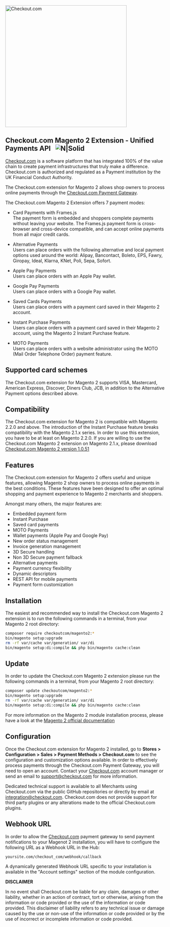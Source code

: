 <img src="https://cdn.checkout.com/img/checkout-logo-online-payments.jpg" alt="Checkout.com" width="380"/>

## Checkout.com Magento 2 Extension - Unified Payments API &nbsp; ![N|Solid](https://circleci.com/gh/checkout/checkout-magento2-plugin.svg?style=shield&circle-token=c246af998b0859be11b269afd0b0162303f1ac5f)

[Checkout.com](https://www.checkout.com "Checkout.com") is a software platform that has integrated 100% of the value chain to create payment infrastructures that truly make a difference. Checkout.com is authorized and regulated as a Payment institution by the UK Financial Conduct Authority.

The Checkout.com extension for Magento 2 allows shop owners to process online payments through the [Checkout.com Payment Gateway](https://docs.checkout.com/ "Checkout.com Payment Gateway").

The Checkout.com Magento 2 Extension offers 7 payment modes:

* Card Payments with Frames.js <br>
The payment form is embedded and shoppers complete payments without leaving your website.
The Frames.js payment form is cross-browser and cross-device compatible, and can accept online payments from all major credit cards.

* Alternative Payments<br>
Users can place orders with the following alternative and local payment options used around the world:
Alipay, Bancontact, Boleto, EPS, Fawry, Giropay, Ideal, Klarna, KNet, Poli, Sepa, Sofort.

* Apple Pay Payments<br>
Users can place orders with an Apple Pay wallet.

* Google Pay Payments<br>
Users can place orders with a Google Pay wallet.

* Saved Cards Payments<br>
Users can place orders with a payment card saved in their Magento 2 account.

* Instant Purchase Payments<br>
Users can place orders with a payment card saved in their Magento 2 account, using the Magento 2 Instant Purchase feature.

* MOTO Payments<br>
Users can place orders with a website administrator using the MOTO (Mail Order Telephone Order) payment feature.

## Supported card schemes
The Checkout.com extension for Magento 2 supports VISA, Mastercard, American Express, Discover, Diners Club, JCB, in addition to the Alternative Payment options described above.

## Compatibility
The Checkout.com extension for Magento 2 is compatible with Magento 2.2.0 and above.
The introduction of the Instant Purchase feature breaks compatibility with the Magento 2.1.x series. In order to use this extension, you have to be at least on Magento 2.2.0. If you are willing to use the Checkout.com Magento 2 extension on Magento 2.1.x, please download [Checkout.com Magento 2 version 1.0.51](https://github.com/checkout/checkout-magento2-plugin/tree/classic-1.0.51 "Checkout.com Magento 2 version 1.0.51")

## Features
The Checkout.com extension for Magento 2 offers useful and unique features, allowing Magento 2 shop owners to process online payments in the best conditions. These features have been designed to offer an optimal shopping and payment experience to Magento 2 merchants and shoppers.

Amongst many others, the major features are: 

* Embedded payment form
* Instant Purchase
* Saved card payments
* MOTO Payments
* Wallet payments (Apple Pay and Google Pay)
* New order status management
* Invoice generation management
* 3D Secure handling
* Non 3D Secure payment fallback
* Alternative payments
* Payment currency flexibility
* Dynamic descriptors
* REST API for mobile payments
* Payment form customization

## Installation
The easiest and recommended way to install the Checkout.com Magento 2 extension is to run the following commands in a terminal, from your Magento 2 root directory:

```bash
composer require checkoutcom/magento2:*
bin/magento setup:upgrade
rm -rf var/cache var/generation/ var/di
bin/magento setup:di:compile && php bin/magento cache:clean
```

## Update
In order to update the Checkout.com Magento 2 extension please run the following commands in a terminal, from your Magento 2 root directory:

```bash
composer update checkoutcom/magento2:*
bin/magento setup:upgrade
rm -rf var/cache var/generation/ var/di
bin/magento setup:di:compile && php bin/magento cache:clean
```

For more information on the Magento 2 module installation process, please have a look at the [Magento 2 official documentation](http://devdocs.magento.com/guides/v2.0/install-gde/install/cli/install-cli-subcommands-enable.html "Magento 2 official documentation")

## Configuration
Once the Checkout.com extension for Magento 2 installed, go to **Stores > Configuration > Sales > Payment Methods > Checkout.com** to see the configuration and customization options available. 
In order to effectively process payments through the Checkout.com Payment Gateway, you will need to open an account.
Contact your [Checkout.com](https://www.checkout.com "Checkout.com") account manager or send an email to support@checkout.com for more information.

Dedicated technical support is available to all Merchants using Checkout.com via the public GitHub repositories or directly by email at integration@checkout.com. Checkout.com does not provide support for third party plugins or any alterations made to the official Checkout.com plugins.

## Webhook URL
In order to allow the [Checkout.com](https://www.checkout.com "Checkout.com") payment gateway to send payment notifications to your Magenot 2 installation, you will have to configure the following URL as a Webhook URL in the Hub:

```bash
yoursite.com/checkout_com/webhook/callback
```

A dynamically generated Webhook URL specific to your installation is available in the "Account settings" section of the module configuration.

**DISCLAIMER**

In no event shall Checkout.com be liable for any claim, damages or other liability, whether in an action of contract, tort or otherwise, arising from the information or code provided or the use of the information or code provided. This disclaimer of liability refers to any technical issue or damage caused by the use or non-use of the information or code provided or by the use of incorrect or incomplete information or code provided.
